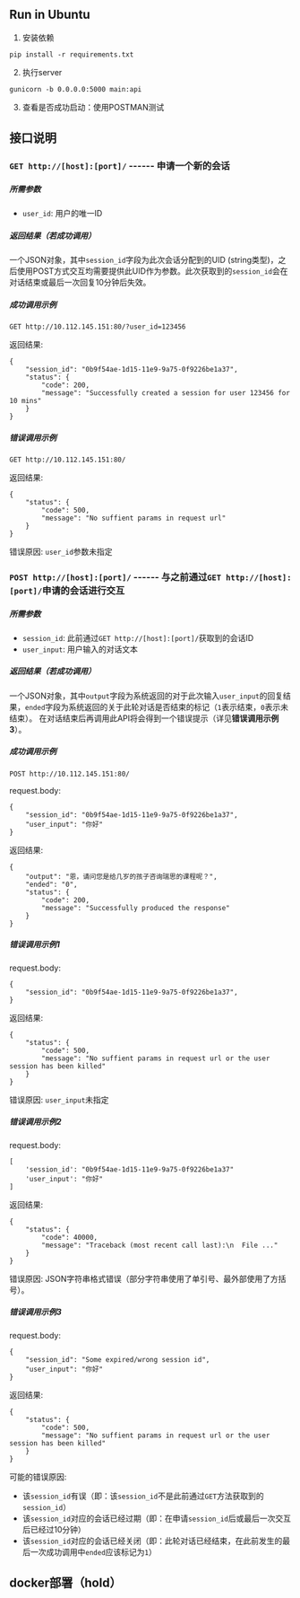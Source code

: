 Run in Ubuntu
-------------

1. 安装依赖
```
pip install -r requirements.txt
```
2. 执行server
```
gunicorn -b 0.0.0.0:5000 main:api
```
3. 查看是否成功启动：使用POSTMAN测试

接口说明
--------
### `GET http://[host]:[port]/` ------ 申请一个新的会话

##### 所需参数
* `user_id`: 用户的唯一ID

##### 返回结果（若成功调用）
一个JSON对象，其中`session_id`字段为此次会话分配到的UID (string类型)，之后使用POST方式交互均需要提供此UID作为参数。此次获取到的`session_id`会在对话结束或最后一次回复10分钟后失效。

##### 成功调用示例
```
GET http://10.112.145.151:80/?user_id=123456
```
返回结果:
```
{
    "session_id": "0b9f54ae-1d15-11e9-9a75-0f9226be1a37",
    "status": {
        "code": 200,
        "message": "Successfully created a session for user 123456 for 10 mins"
    }
}
```

##### 错误调用示例
```
GET http://10.112.145.151:80/
```
返回结果:
```
{
    "status": {
        "code": 500,
        "message": "No suffient params in request url"
    }
}
```
错误原因: `user_id`参数未指定

### `POST http://[host]:[port]/` ------ 与之前通过`GET http://[host]:[port]/`申请的会话进行交互

##### 所需参数
* `session_id`: 此前通过`GET http://[host]:[port]/`获取到的会话ID
* `user_input`: 用户输入的对话文本

##### 返回结果（若成功调用）
一个JSON对象，其中`output`字段为系统返回的对于此次输入`user_input`的回复结果，`ended`字段为系统返回的关于此轮对话是否结束的标记（`1`表示结束，`0`表示未结束）。
在对话结束后再调用此API将会得到一个错误提示（详见**错误调用示例3**）。

##### 成功调用示例
```
POST http://10.112.145.151:80/
```
request.body:
```
{
    "session_id": "0b9f54ae-1d15-11e9-9a75-0f9226be1a37",
    "user_input": "你好"
}
```
返回结果:
```
{
    "output": "恩，请问您是给几岁的孩子咨询瑞思的课程呢？",
    "ended": "0",
    "status": {
        "code": 200,
        "message": "Successfully produced the response"
    }
}
```

##### 错误调用示例1
request.body:
```
{
    "session_id": "0b9f54ae-1d15-11e9-9a75-0f9226be1a37",
}
```
返回结果:
```
{
    "status": {
        "code": 500,
        "message": "No suffient params in request url or the user session has been killed"
    }
}
```
错误原因: `user_input`未指定

##### 错误调用示例2
request.body:
```
[
    'session_id': "0b9f54ae-1d15-11e9-9a75-0f9226be1a37"
    'user_input': "你好"
]
```
返回结果:
```
{
    "status": {
        "code": 40000,
        "message": "Traceback (most recent call last):\n  File ..."
    }
}
```
错误原因: JSON字符串格式错误（部分字符串使用了单引号、最外部使用了方括号）。

##### 错误调用示例3
request.body:
```
{
    "session_id": "Some expired/wrong session id",
    "user_input": "你好"
}
```
返回结果:
```
{
    "status": {
        "code": 500,
        "message": "No suffient params in request url or the user session has been killed"
    }
}
```
可能的错误原因:
* 该`session_id`有误（即：该`session_id`不是此前通过`GET`方法获取到的`session_id`）
* 该`session_id`对应的会话已经过期（即：在申请`session_id`后或最后一次交互后已经过10分钟）
* 该`session_id`对应的会话已经关闭（即：此轮对话已经结束，在此前发生的最后一次成功调用中`ended`应该标记为`1`）

docker部署（hold）
-----------------
